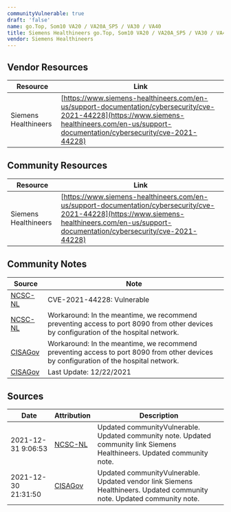 ```yaml
---
communityVulnerable: true
draft: 'false'
name: go.Top, Som10 VA20 / VA20A_SP5 / VA30 / VA40
title: Siemens Healthineers go.Top, Som10 VA20 / VA20A_SP5 / VA30 / VA40
vendor: Siemens Healthineers
---
```


## Vendor Resources
| Resource | Link |
| --- | --- |
| Siemens Healthineers | [https://www.siemens-healthineers.com/en-us/support-documentation/cybersecurity/cve-2021-44228](https://www.siemens-healthineers.com/en-us/support-documentation/cybersecurity/cve-2021-44228) |

## Community Resources
| Resource | Link |
| --- | --- |
| Siemens Healthineers | [https://www.siemens-healthineers.com/en-us/support-documentation/cybersecurity/cve-2021-44228](https://www.siemens-healthineers.com/en-us/support-documentation/cybersecurity/cve-2021-44228) |

## Community Notes
| Source | Note |
| --- | --- |
| [NCSC-NL](https://github.com/NCSC-NL/log4shell/blob/main/software/README.md) | CVE-2021-44228: Vulnerable </ul> |
| [NCSC-NL](https://github.com/NCSC-NL/log4shell/blob/main/software/README.md) | Workaround: In the meantime, we recommend preventing access to port 8090 from other devices by configuration of the hospital network. |
| [CISAGov](https://raw.githubusercontent.com/cisagov/log4j-affected-db/develop/README.md) | Workaround: In the meantime, we recommend preventing access to port 8090 from other devices by configuration of the hospital network. |
| [CISAGov](https://raw.githubusercontent.com/cisagov/log4j-affected-db/develop/README.md) | Last Update: 12/22/2021 |

## Sources
| Date | Attribution | Description |
| --- | --- | --- |
| 2021-12-31 9:06:53 | [NCSC-NL](https://github.com/NCSC-NL/log4shell/blob/main/software/README.md) | Updated communityVulnerable. Updated community note. Updated community link Siemens Healthineers. Updated community note.  |
| 2021-12-30 21:31:50 | [CISAGov](https://raw.githubusercontent.com/cisagov/log4j-affected-db/develop/README.md) | Updated communityVulnerable. Updated vendor link Siemens Healthineers. Updated community note. Updated community note.  |
